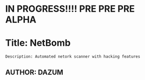 # IN PROGRESS!!!! PRE PRE PRE ALPHA

# Title: NetBomb
    Description: Automated netork scanner with hacking features

## AUTHOR: DAZUM